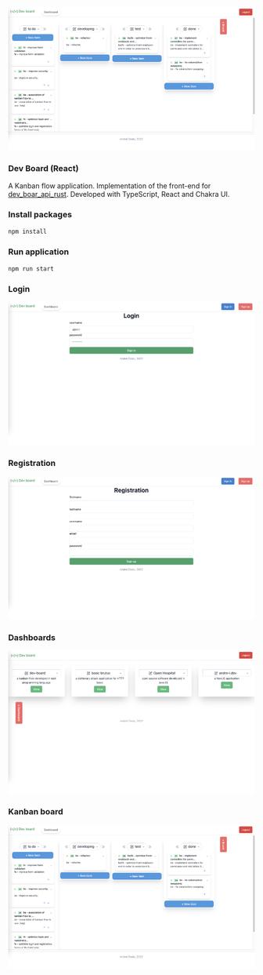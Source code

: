 ![header](kanban.png)

### Dev Board (React)

A Kanban flow application. Implementation of the front-end for [dev_boar_api_rust](https://github.com/goto-eof/dev_board_api_rust). Developed with TypeScript, React and Chakra UI.

### Install packages

```sh
npm install
```

### Run application

```sh
npm run start
```


### Login

![header](login.png)

### Registration

![header](register.png)

### Dashboards

![header](dashboards.png)

### Kanban board

![header](kanban.png)